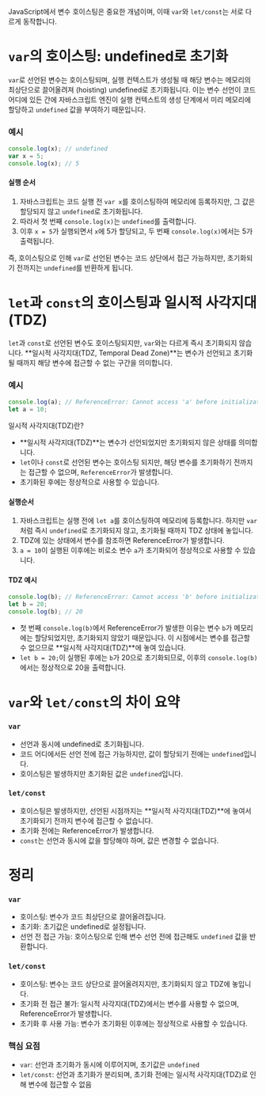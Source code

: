 JavaScript에서 변수 호이스팅은 중요한 개념이며, 이때 `var`와 `let/const`는 서로 다르게 동작합니다.

# `var`의 호이스팅: undefined로 초기화
`var`로 선언된 변수는 호이스팅되며, 실행 컨텍스트가 생성될 때 해당 변수는 메모리의 최상단으로 끌어올려져 (hoisting) undefined로 초기화됩니다. 이는 변수 선언이 코드 어디에 있든 간에 자바스크립트 엔진이 실행 컨텍스트의 생성 단계에서 미리 메모리에 할당하고 `undefined` 값을 부여하기 때문입니다.
### 예시
```javascript
console.log(x); // undefined
var x = 5;
console.log(x); // 5
```
#### 실행 순서
1. 자바스크립트는 코드 실행 전 `var x`를 호이스팅하여 메모리에 등록하지만, 그 값은 할당되지 않고 `undefined`로 초기화됩니다.
2. 따라서 첫 번째 `console.log(x)`는 `undefined`를 출력합니다.
3. 이후 `x = 5`가 실행되면서 `x`에 5가 할당되고, 두 번째 `console.log(x)`에서는 5가 출력됩니다.

즉, 호이스팅으로 인해 `var`로 선언된 변수는 코드 상단에서 접근 가능하지만, 초기화되기 전까지는 `undefined`를 반환하게 됩니다.

# `let`과 `const`의 호이스팅과 일시적 사각지대(TDZ)
`let`과 `const`로 선언된 변수도 호이스팅되지만, `var`와는 다르게 즉시 초기화되지 않습니다. **일시적 사각지대(TDZ, Temporal Dead Zone)**는 변수가 선언되고 초기화될 때까지 해당 변수에 접근할 수 없는 구간을 의미합니다.

### 예시
```javascript
console.log(a); // ReferenceError: Cannot access 'a' before initialization
let a = 10;
```
일시적 사각지대(TDZ)란?
- **일시적 사각지대(TDZ)**는 변수가 선언되었지만 초기화되지 않은 상태를 의미합니다.
- `let`이나 `const`로 선언된 변수는 호이스팅 되지만, 해당 변수를 초기화하기 전까지는 접근할 수 없으며, `ReferenceError`가 발생합니다.
- 초기화된 후에는 정상적으로 사용할 수 있습니다.
#### 실행순서
1. 자바스크립트는 실행 전에 `let a`를 호이스팅하여 메모리에 등록합니다. 하지만 `var`처럼 즉시 `undefined`로 초기화되지 않고, 초기화될 때까지 TDZ 상태에 놓입니다.
2. TDZ에 있는 상태에서 변수를 참조하면 ReferenceError가 발생합니다.
3. `a = 10`이 실행된 이후에는 비로소 변수 `a`가 초기화되어 정상적으로 사용할 수 있습니다.
#### TDZ 예시
```javascript
console.log(b); // ReferenceError: Cannot access 'b' before initialization
let b = 20;
console.log(b); // 20
```
- 첫 번째 `console.log(b)`에서 ReferenceError가 발생한 이유는 변수 `b`가 메모리에는 할당되었지만, 초기화되지 않았기 때문입니다. 이 시점에서는 변수를 접근할 수 없으므로 **일시적 사각지대(TDZ)**에 놓여 있습니다.
- `let b = 20;`이 실행된 후에는 `b`가 20으로 초기화되므로, 이후의 `console.log(b)`에서는 정상적으로 20을 출력합니다.

# `var`와 `let/const`의 차이 요약
### `var`
- 선언과 동시에 undefined로 초기화됩니다.
- 코드 어디에서든 선언 전에 접근 가능하지만, 값이 할당되기 전에는 `undefined`입니다.
- 호이스팅은 발생하지만 초기화된 값은 `undefined`입니다.
### `let/const`
- 호이스팅은 발생하지만, 선언된 시점까지는 **일시적 사각지대(TDZ)**에 놓여서 초기화되기 전까지 변수에 접근할 수 없습니다.
- 초기화 전에는 ReferenceError가 발생합니다.
- `const`는 선언과 동시에 값을 할당해야 하며, 값은 변경할 수 없습니다.

# 정리
### `var`
- 호이스팅: 변수가 코드 최상단으로 끌어올려집니다.
- 초기화: 초기값은 undefined로 설정됩니다.
- 선언 전 접근 가능: 호이스팅으로 인해 변수 선언 전에 접근해도 `undefined` 값을 반환합니다.
### `let/const`
- 호이스팅: 변수는 코드 상단으로 끌어올려지지만, 초기화되지 않고 TDZ에 놓입니다.
- 초기화 전 접근 불가: 일시적 사각지대(TDZ)에서는 변수를 사용할 수 없으며, ReferenceError가 발생합니다.
- 초기화 후 사용 가능: 변수가 초기화된 이후에는 정상적으로 사용할 수 있습니다.
### 핵심 요점
- `var`: 선언과 초기화가 동시에 이루어지며, 초기값은 `undefined`
- `let/const`: 선언과 초기화가 분리되며, 초기화 전에는 일시적 사각지대(TDZ)로 인해 변수에 접근할 수 없음